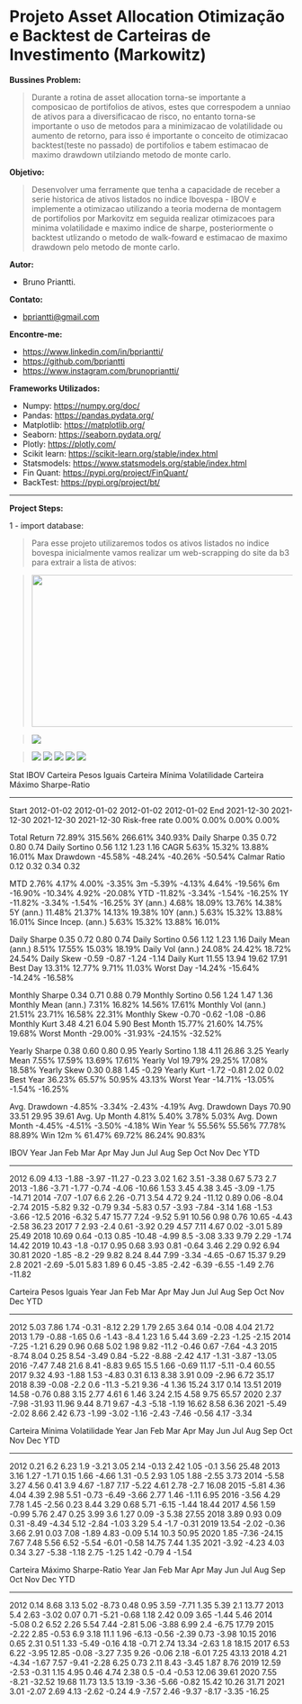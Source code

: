 # Projeto Asset Allocation Otimização e Backtest de Carteiras de Investimento (Markowitz)

__Bussines Problem:__

> Durante a rotina de asset allocation torna-se importante a composicao de portifolios de ativos, estes que correspodem a unniao de ativos para a diversificacao de risco, no entanto torna-se importante o uso de metodos para a minimizacao de volatilidade ou aumento de retorno, para isso é importante o conceito de otimizacao backtest(teste no passado) de portifolios e tabem estimacao de maximo drawdown utilziando metodo de monte carlo.

__Objetivo:__

> Desenvolver uma ferramente que tenha a capacidade de receber a serie historica de ativos listados no indice Ibovespa - IBOV e implemente a otimizacao utilizando a teoria moderna de montagem de portifolios por Markovitz em seguida realizar otimizacoes para minima volatilidade e maximo indice de sharpe, posteriormente o backtest utlizando o metodo de walk-foward e estimacao de maximo drawdown pelo metodo de monte carlo.

__Autor:__  
   - Bruno Priantti.
    
__Contato:__  
  - bpriantti@gmail.com

__Encontre-me:__  
   -  https://www.linkedin.com/in/bpriantti/  
   -  https://github.com/bpriantti
   -  https://www.instagram.com/brunopriantti/
   
__Frameworks Utilizados:__

- Numpy: https://numpy.org/doc/  
- Pandas: https://pandas.pydata.org/
- Matplotlib: https://matplotlib.org/ 
- Seaborn: https://seaborn.pydata.org/  
- Plotly: https://plotly.com/  
- Scikit learn: https://scikit-learn.org/stable/index.html
- Statsmodels: https://www.statsmodels.org/stable/index.html
- Fin Quant: https://pypi.org/project/FinQuant/
- BackTest: https://pypi.org/project/bt/
___

__Project Steps:__

1 - import database:

> Para esse projeto utilizaremos todos os ativos listados no indice bovespa inicialmente vamos realizar um web-scrapping do site da b3 para extrair a lista de ativos:

   > <img src="https://github.com/bpriantti/projeto_asset_allocation_otimizacao_e_backtest_carteiras_de_investimento/blob/main/files_/image_1.png?raw=true"  width="800" height = "270">


   > <img src="https://github.com/bpriantti/projeto_asset_allocation_otimizacao_e_backtest_carteiras_de_investimento/blob/main/files_/image_2.png?raw=true">

   > <img src="https://github.com/bpriantti/projeto_asset_allocation_otimizacao_e_backtest_carteiras_de_investimento/blob/main/files_/image_3.png?raw=true">
   > <img src="https://github.com/bpriantti/projeto_asset_allocation_otimizacao_e_backtest_carteiras_de_investimento/blob/main/files_/image_4.png?raw=true">
   > <img src="https://github.com/bpriantti/projeto_asset_allocation_otimizacao_e_backtest_carteiras_de_investimento/blob/main/files_/image_5.png?raw=true">
   > <img src="https://github.com/bpriantti/projeto_asset_allocation_otimizacao_e_backtest_carteiras_de_investimento/blob/main/files_/image_7.png?raw=true">
   > <img src="https://github.com/bpriantti/projeto_asset_allocation_otimizacao_e_backtest_carteiras_de_investimento/blob/main/files_/image_6.png?raw=true">


Stat                 IBOV        Carteira Pesos Iguais    Carteira Mínima Volatilidade    Carteira Máximo Sharpe-Ratio
-------------------  ----------  -----------------------  ------------------------------  ------------------------------
Start                2012-01-02  2012-01-02               2012-01-02                      2012-01-02
End                  2021-12-30  2021-12-30               2021-12-30                      2021-12-30
Risk-free rate       0.00%       0.00%                    0.00%                           0.00%

Total Return         72.89%      315.56%                  266.61%                         340.93%
Daily Sharpe         0.35        0.72                     0.80                            0.74
Daily Sortino        0.56        1.12                     1.23                            1.16
CAGR                 5.63%       15.32%                   13.88%                          16.01%
Max Drawdown         -45.58%     -48.24%                  -40.26%                         -50.54%
Calmar Ratio         0.12        0.32                     0.34                            0.32

MTD                  2.76%       4.17%                    4.00%                           -3.35%
3m                   -5.39%      -4.13%                   4.64%                           -19.56%
6m                   -16.90%     -10.34%                  4.92%                           -20.08%
YTD                  -11.82%     -3.34%                   -1.54%                          -16.25%
1Y                   -11.82%     -3.34%                   -1.54%                          -16.25%
3Y (ann.)            4.68%       18.09%                   13.76%                          14.38%
5Y (ann.)            11.48%      21.37%                   14.13%                          19.38%
10Y (ann.)           5.63%       15.32%                   13.88%                          16.01%
Since Incep. (ann.)  5.63%       15.32%                   13.88%                          16.01%

Daily Sharpe         0.35        0.72                     0.80                            0.74
Daily Sortino        0.56        1.12                     1.23                            1.16
Daily Mean (ann.)    8.51%       17.55%                   15.03%                          18.19%
Daily Vol (ann.)     24.08%      24.42%                   18.72%                          24.54%
Daily Skew           -0.59       -0.87                    -1.24                           -1.14
Daily Kurt           11.55       13.94                    19.62                           17.91
Best Day             13.31%      12.77%                   9.71%                           11.03%
Worst Day            -14.24%     -15.64%                  -14.24%                         -16.58%

Monthly Sharpe       0.34        0.71                     0.88                            0.79
Monthly Sortino      0.56        1.24                     1.47                            1.36
Monthly Mean (ann.)  7.31%       16.82%                   14.56%                          17.61%
Monthly Vol (ann.)   21.51%      23.71%                   16.58%                          22.31%
Monthly Skew         -0.70       -0.62                    -1.08                           -0.86
Monthly Kurt         3.48        4.21                     6.04                            5.90
Best Month           15.77%      21.60%                   14.75%                          19.68%
Worst Month          -29.00%     -31.93%                  -24.15%                         -32.52%

Yearly Sharpe        0.38        0.60                     0.80                            0.95
Yearly Sortino       1.18        4.11                     26.86                           3.25
Yearly Mean          7.55%       17.59%                   13.69%                          17.61%
Yearly Vol           19.79%      29.25%                   17.08%                          18.58%
Yearly Skew          0.30        0.88                     1.45                            -0.29
Yearly Kurt          -1.72       -0.81                    2.02                            0.02
Best Year            36.23%      65.57%                   50.95%                          43.13%
Worst Year           -14.71%     -13.05%                  -1.54%                          -16.25%

Avg. Drawdown        -4.85%      -3.34%                   -2.43%                          -4.19%
Avg. Drawdown Days   70.90       33.51                    29.95                           39.61
Avg. Up Month        4.81%       5.40%                    3.78%                           5.03%
Avg. Down Month      -4.45%      -4.51%                   -3.50%                          -4.18%
Win Year %           55.56%      55.56%                   77.78%                          88.89%
Win 12m %            61.47%      69.72%                   86.24%                          90.83%



IBOV
  Year    Jan    Feb     Mar    Apr     May     Jun    Jul    Aug     Sep    Oct    Nov    Dec     YTD
------  -----  -----  ------  -----  ------  ------  -----  -----  ------  -----  -----  -----  ------
  2012   6.09   4.13   -1.88  -3.97  -11.27   -0.23   3.02   1.62    3.51  -3.38   0.67   5.73    2.7
  2013  -1.86  -3.71   -1.77  -0.74   -4.06  -10.66   1.53   3.45    4.38   3.45  -3.09  -1.75  -14.71
  2014  -7.07  -1.07    6.6    2.26   -0.71    3.54   4.72   9.24  -11.12   0.89   0.06  -8.04   -2.74
  2015  -5.82   9.32   -0.79   9.34   -5.83    0.57  -3.93  -7.84   -3.14   1.68  -1.53  -3.66  -12.5
  2016  -6.32   5.47   15.77   7.24   -9.52    5.91  10.56   0.98    0.76  10.65  -4.43  -2.58   36.23
  2017   7      2.93   -2.4    0.61   -3.92    0.29   4.57   7.11    4.67   0.02  -3.01   5.89   25.49
  2018  10.69   0.64   -0.13   0.85  -10.48   -4.99   8.5   -3.08    3.33   9.79   2.29  -1.74   14.42
  2019  10.43  -1.8    -0.17   0.95    0.68    3.93   0.81  -0.64    3.46   2.29   0.92   6.94   30.81
  2020  -1.85  -8.2   -29      9.82    8.24    8.44   7.99  -3.34   -4.65  -0.67  15.37   9.29    2.8
  2021  -2.69  -5.01    5.83   1.89    6       0.45  -3.85  -2.42   -6.39  -6.55  -1.49   2.76  -11.82


Carteira Pesos Iguais
  Year    Jan    Feb     Mar    Apr     May    Jun    Jul    Aug     Sep    Oct    Nov    Dec     YTD
------  -----  -----  ------  -----  ------  -----  -----  -----  ------  -----  -----  -----  ------
  2012   5.03   7.86    1.74  -0.31   -8.12   2.29   1.79   2.65    3.64   0.14  -0.08   4.04   21.72
  2013   1.79  -0.88   -1.65   0.6    -1.43  -8.4    1.23   1.6     5.44   3.69  -2.23  -1.25   -2.15
  2014  -7.25  -1.21    6.29   0.96    0.68   5.02   1.98   9.82  -11.2   -0.46   0.67  -7.64   -4.3
  2015  -8.74   8.04    0.25   8.54   -3.49   0.84  -5.22  -8.88   -2.42   4.17  -1.31  -3.87  -13.05
  2016  -7.47   7.48   21.6    8.41   -8.83   9.65  15.5    1.66   -0.69  11.17  -5.11  -0.4    60.55
  2017   9.32   4.93   -1.88   1.53   -4.83   0.31   6.13   8.38    3.91   0.09  -2.96   6.72   35.17
  2018   8.39  -0.08   -2.2    0.6   -11.3   -5.21   9.36  -4       1.36  15.24   3.17   0.14   13.51
  2019  14.58  -0.76    0.88   3.15    2.77   4.61   6      1.46    3.24   2.15   4.58   9.75   65.57
  2020   2.37  -7.98  -31.93  11.96    9.44   8.71   9.67  -4.3    -5.18  -1.19  16.62   8.58    6.36
  2021  -5.49  -2.02    8.66   2.42    6.73  -1.99  -3.02  -1.16   -2.43  -7.46  -0.56   4.17   -3.34


Carteira Mínima Volatilidade
  Year    Jan    Feb     Mar    Apr    May    Jun    Jul    Aug    Sep    Oct    Nov    Dec    YTD
------  -----  -----  ------  -----  -----  -----  -----  -----  -----  -----  -----  -----  -----
  2012   0.21   6.2     6.23   1.9   -3.21   3.05   2.14  -0.13   2.42   1.05  -0.1    3.56  25.48
  2013   3.16   1.27   -1.71   0.15   1.66  -4.66   1.31  -0.5    2.93   1.05   1.88  -2.55   3.73
  2014  -5.58   3.27    4.56   0.41   3.9    4.67  -1.87   7.17  -5.22   4.61   2.78  -2.7   16.08
  2015  -5.81   4.36    4.04   4.39   2.98   5.51  -0.73  -6.49  -3.66   2.77   1.46  -1.11   6.95
  2016  -3.56   4.29    7.78   1.45  -2.56   0.23   8.44   3.29   0.68   5.71  -6.15  -1.44  18.44
  2017   4.56   1.59   -0.99   5.76   2.47   0.25   3.99   3.6    1.27   0.09  -3      5.38  27.55
  2018   3.89   0.93    0.09   0.31  -8.49  -4.34   5.12  -2.84  -1.03   3.29   5.4   -1.7   -0.31
  2019  13.54  -2.02   -0.36   3.66   2.91   0.03   7.08  -1.89   4.83  -0.09   5.14  10.3   50.95
  2020   1.85  -7.36  -24.15   7.67   7.48   5.56   6.52  -5.54  -6.01  -0.58  14.75   7.44   1.35
  2021  -3.92  -4.23    4.03   0.34   3.27  -5.38  -1.18   2.75  -1.25   1.42  -0.79   4     -1.54


Carteira Máximo Sharpe-Ratio
  Year    Jan    Feb     Mar    Apr    May    Jun    Jul    Aug    Sep    Oct    Nov    Dec     YTD
------  -----  -----  ------  -----  -----  -----  -----  -----  -----  -----  -----  -----  ------
  2012   0.14   8.68    3.13   5.02  -8.73   0.48   0.95   3.59  -7.71   1.35   5.39   2.1    13.77
  2013   5.4    2.63   -3.02   0.07   0.71  -5.21  -0.68   1.18   2.42   0.09   3.65  -1.44    5.46
  2014  -5.08   0.2     6.52   2.26   5.54   7.44  -2.81   5.06  -3.88   6.99   2.4   -6.75   17.79
  2015  -2.22   2.85   -0.53   6.9    3.18  11.1    1.96  -6.13  -0.56  -2.39   0.73  -3.98   10.15
  2016   0.65   2.31    0.51   1.33  -5.49  -0.16   4.18  -0.71   2.74  13.34  -2.63   1.8    18.15
  2017   6.53   6.22   -3.95  12.85  -0.08  -3.27   7.35   9.26  -0.06   2.18  -6.01   7.25   43.13
  2018   4.21  -4.34   -1.67   7.57  -9.41  -2.28   6.25   0.73   2.11   8.43  -3.45   1.87    8.76
  2019  12.59  -2.53   -0.31   1.15   4.95   0.46   4.74   2.38   0.5   -0.4   -0.53  12.06   39.61
  2020   7.55  -8.21  -32.52  19.68  11.73  13.5   13.19  -3.36  -5.66  -0.82  15.42  10.26   31.71
  2021   3.01  -2.07    2.69   4.13  -2.62  -0.24   4.9   -7.57   2.46  -9.37  -8.17  -3.35  -16.25
